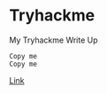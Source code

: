 # Tryhackme
My Tryhackme Write Up
```
Copy me
Copy me
```
[Link](https://github.com/Leng-Phirun/Tryhackme/blob/main/test)
